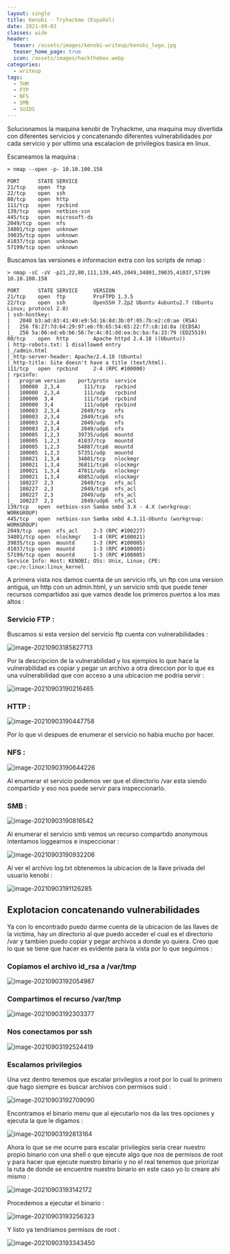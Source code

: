 ```yaml
---
layout: single
title: Kenobi - Tryhackme (Español)
date: 2021-09-03
classes: wide
header:
  teaser: /assets/images/kenobi-writeup/kenobi_logo.jpg
  teaser_home_page: true
  icon: /assets/images/hackthebox.webp
categories:
  - writeup
tags:
  - THM
  - FTP
  - NFS
  - SMB
  - SUIDS
---
```


Solucionamos la maquina kenobi de Tryhackme, una maquina muy divertida con diferentes servicios y concatenando diferentes vulnerabilidades por cada servicio y por ultimo una escalacion de privilegios basica en linux.


Escaneamos la maquina :

```
> nmap --open -p- 10.10.100.158

PORT      STATE SERVICE
21/tcp    open  ftp
22/tcp    open  ssh
80/tcp    open  http
111/tcp   open  rpcbind
139/tcp   open  netbios-ssn
445/tcp   open  microsoft-ds
2049/tcp  open  nfs
34801/tcp open  unknown
39035/tcp open  unknown
41037/tcp open  unknown
57199/tcp open  unknown
```

Buscamos las versiones e informacion extra con los scripts de nmap :

```
> nmap -sC -sV -p21,22,80,111,139,445,2049,34801,39035,41037,57199 10.10.100.158

PORT      STATE SERVICE     VERSION
21/tcp    open  ftp         ProFTPD 1.3.5
22/tcp    open  ssh         OpenSSH 7.2p2 Ubuntu 4ubuntu2.7 (Ubuntu Linux; protocol 2.0)
| ssh-hostkey: 
|   2048 b3:ad:83:41:49:e9:5d:16:8d:3b:0f:05:7b:e2:c0:ae (RSA)
|   256 f8:27:7d:64:29:97:e6:f8:65:54:65:22:f7:c8:1d:8a (ECDSA)
|_  256 5a:06:ed:eb:b6:56:7e:4c:01:dd:ea:bc:ba:fa:33:79 (ED25519)
80/tcp    open  http        Apache httpd 2.4.18 ((Ubuntu))
| http-robots.txt: 1 disallowed entry 
|_/admin.html
|_http-server-header: Apache/2.4.18 (Ubuntu)
|_http-title: Site doesn't have a title (text/html).
111/tcp   open  rpcbind     2-4 (RPC #100000)
| rpcinfo: 
|   program version    port/proto  service
|   100000  2,3,4        111/tcp   rpcbind
|   100000  2,3,4        111/udp   rpcbind
|   100000  3,4          111/tcp6  rpcbind
|   100000  3,4          111/udp6  rpcbind
|   100003  2,3,4       2049/tcp   nfs
|   100003  2,3,4       2049/tcp6  nfs
|   100003  2,3,4       2049/udp   nfs
|   100003  2,3,4       2049/udp6  nfs
|   100005  1,2,3      39735/udp6  mountd
|   100005  1,2,3      41037/tcp   mountd
|   100005  1,2,3      54887/tcp6  mountd
|   100005  1,2,3      57351/udp   mountd
|   100021  1,3,4      34801/tcp   nlockmgr
|   100021  1,3,4      36811/tcp6  nlockmgr
|   100021  1,3,4      47011/udp   nlockmgr
|   100021  1,3,4      48852/udp6  nlockmgr
|   100227  2,3         2049/tcp   nfs_acl
|   100227  2,3         2049/tcp6  nfs_acl
|   100227  2,3         2049/udp   nfs_acl
|_  100227  2,3         2049/udp6  nfs_acl
139/tcp   open  netbios-ssn Samba smbd 3.X - 4.X (workgroup: WORKGROUP)
445/tcp   open  netbios-ssn Samba smbd 4.3.11-Ubuntu (workgroup: WORKGROUP)
2049/tcp  open  nfs_acl     2-3 (RPC #100227)
34801/tcp open  nlockmgr    1-4 (RPC #100021)
39035/tcp open  mountd      1-3 (RPC #100005)
41037/tcp open  mountd      1-3 (RPC #100005)
57199/tcp open  mountd      1-3 (RPC #100005)
Service Info: Host: KENOBI; OSs: Unix, Linux; CPE: cpe:/o:linux:linux_kernel
```

A primera vista nos damos cuenta de un servicio nfs, un ftp con una version antigua, un http con un admin.html, y un servicio smb que puede tener recursos compartidos asi que vamos desde los primeros puertos a los mas altos :

### Servicio FTP :

Buscamos si esta version del servicio ftp cuenta con vulnerabilidades :

![image-20210903185827713](/assets/images/kenobi-writeup/searchsploit.png) 

Por la descripcion de la vulnerabilidad y los ejemplos lo que hace la vulnerabilidad es copiar y pegar un archivo a otra direccion por lo que es una vulnerabilidad que con acceso a una ubicacion me podria servir :

![image-20210903190216465](/assets/images/kenobi-writeup/vuln-info.png)

### HTTP :

![image-20210903190447758](/assets/images/kenobi-writeup/trap.png)

Por lo que vi despues de enumerar el servicio no habia mucho por hacer.

### NFS :

![image-20210903190644226](/assets/images/kenobi-writeup/showmount.png)

Al enumerar el servicio podemos ver que el directorio /var esta siendo compartido y eso nos puede servir para inspeccionarlo.

### SMB : 

![image-20210903190816542](/assets/images/kenobi-writeup/smbclient.png)

Al enumerar el servicio smb vemos un recurso compartido anonymous intentamos loggearnos e inspeccionar :

![image-20210903190932206](/assets/images/kenobi-writeup/smbclient2.png)

Al ver el archivo log.txt obtenemos la ubicacion de la llave privada del usuario kenobi :

![image-20210903191126285](/assets/images/kenobi-writeup/log.png)

## Explotacion concatenando vulnerabilidades 

Ya con lo encontrado puedo darme cuenta de la ubicacion de las llaves de la victima, hay un directorio al que puedo acceder el cual es el directorio /var y tambien puedo copiar y pegar archivos a donde yo quiera. Creo que lo que se tiene que hacer es evidente para la vista por lo que seguimos :

### Copiamos el archivo id_rsa a /var/tmp

![image-20210903192054987](/assets/images/kenobi-writeup/cp_paste.png)

### Compartimos el recurso /var/tmp 

![image-20210903192303377](/assets/images/kenobi-writeup/mount.png)

### Nos conectamos por ssh 

![image-20210903192524419](/assets/images/kenobi-writeup/ssh_idrsa.png)

### Escalamos privilegios 

Una vez dentro tenemos que escalar privilegios a root por lo cual lo primero que hago siempre es buscar archivos con permisos suid :

![image-20210903192709090](/assets/images/kenobi-writeup/find_suids.png)

Encontramos el binario menu que al ejecutarlo nos da las tres opciones y ejecuta la que le digamos :

![image-20210903192813164](/assets/images/kenobi-writeup/menu_bin.png)

Ahora lo que se me ocurre para escalar privilegios seria crear nuestro propio binario con una shell o que ejecute algo que nos de permisos de root y para hacer que ejecute nuestro binario y no el real tenemos que priorizar la ruta de donde se encuentre nuestro binario en este caso yo lo creare ahi mismo :

![image-20210903193142172](/assets/images/kenobi-writeup/change_path.png)

Procedemos a ejecutar el binario :

![image-20210903193256323](/assets/images/kenobi-writeup/change_bash.png)

Y listo ya tendriamos permisos de root :

![image-20210903193343450](/assets/images/kenobi-writeup/root.png)



